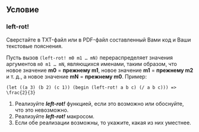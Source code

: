 ## Условие

### left-rot!

Сверстайте в TXT-файл или в PDF-файл составленный Вами код и Ваши текстовые пояснения.

Пусть вызов `(left-rot! m0 m1 … mN)` перераспределяет значения аргументов `m0 m1 … mN`, являющихся именами, таким образом, что новое значение **m0** = **прежнему m1**, новое значение **m1** = **прежнему m2** и т. д., а новое значение **mN** = **прежнему m0**.
Пример: 
```
(let ((a 3) (b 2) (c 1)) (begin (left-rot! a b c) (/ a b c))) => \frac{2}{3}
```

1. Реализуйте ***left-rot!*** функцией, если это возможно или обоснуйте, что это невозможно.
2. Реализуйте ***left-rot!*** макросом.
3. Если обе реализации возможны, то укажите, какая из них уместнее.
